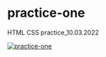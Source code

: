 # practice-one
HTML CSS practice_10.03.2022

[![practice-one](https://img.shields.io/badge/-Website%20in%20action-282a36?logo=GitHub&logoColor=79dafa&style=flat&labelColor=282a36)](https://candiddeer.github.io/practice-one/)
